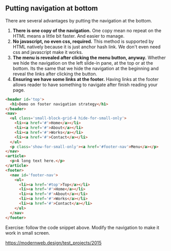 ## Putting navigation at bottom


There are several advantages by putting the navigation at the bottom.

1. **There is one copy of the navigation.** One copy mean no repeat on the HTML means a little bit faster. And easier to manage.
2. **No javascript, no even css, required.** This method is supported by HTML natively because it is just anchor hash link. We don't even need css and javascript make it works.
3. **The menu is revealed after clicking the menu button, anyway.** Whether we hide the navigation on the left slide-in pane, at the top or at the bottom. Its the same that we hide the navigation at the beginning and reveal the links after clicking the button.
4. **Ensuring we have some links at the footer.** Having links at the footer allows reader to have something to navigate after finish reading your page.


~~~ html
<header id='top'>
  <h1>Demo on footer navigation strategy</h1>
</header>
<nav>
  <ul class='small-block-grid-4 hide-for-small-only'>
    <li><a href='#'>Home</a></li>
    <li><a href='#'>About</a></li>
    <li><a href='#'>Works</a></li>
    <li><a href='#'>Contact</a></li>
  </ul>
  <p class='show-for-small-only'><a href='#footer-nav'>Menu</a></p>
</nav>
<article>
  <p>A long text here.</p>
</article>
<footer>
  <nav id='footer-nav'>
    <ul>
      <li><a href='#top'>Top</a></li>
      <li><a href='#'>Home</a></li>
      <li><a href='#'>About</a></li>
      <li><a href='#'>Works</a></li>
      <li><a href='#'>Contact</a></li>
    </ul>
  </nav>
</footer>

~~~

Exercise: follow the code snippet above. Modify the navigation to make it work in small screen.

https://modernweb.design/test_projects/2015
